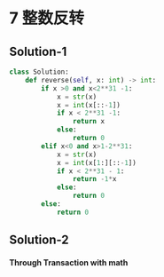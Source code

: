 # 7 整数反转
## Solution-1
``` python
class Solution:
    def reverse(self, x: int) -> int:
        if x >0 and x<2**31 -1:
            x = str(x)
            x = int(x[::-1])
            if x < 2**31 -1:
                return x
            else:
                return 0
        elif x<0 and x>1-2**31:
            x = str(x)
            x = int(x[1:][::-1])
            if x < 2**31 - 1:
                return -1*x
            else:
                return 0
        else:
            return 0
```
## Solution-2
#### Through Transaction with math
